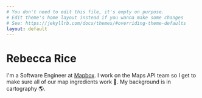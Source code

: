 ```yaml
---
# You don't need to edit this file, it's empty on purpose.
# Edit theme's home layout instead if you wanna make some changes
# See: https://jekyllrb.com/docs/themes/#overriding-theme-defaults
layout: default
---
```


# Rebecca Rice

I'm a Software Engineer at [Mapbox](https://mapbox.com). I work on the Maps API team so I get to make sure all of our map ingredients work :cookie:. My background is in cartography :earth_americas:.

